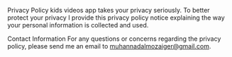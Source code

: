 Privacy Policy
kids videos app takes your privacy seriously. To better protect your privacy I provide this privacy policy notice explaining the way your personal information is collected and used.


Contact Information
For any questions or concerns regarding the privacy policy, please send me an email to muhannadalmozaiger@gmail.com.
